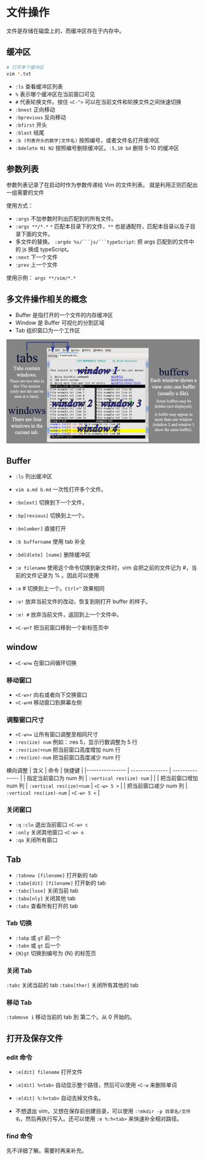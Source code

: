 # 文件操作

文件是存储在磁盘上的，而缓冲区存在于内存中。

## 缓冲区

```bash
# 打开多个缓冲区
vim *.txt
```

- `:ls` 查看缓冲区列表
- `%` 表示哪个缓冲区在当前窗口可见
- `#` 代表轮换文件。按住 `<C-^>` 可以在当前文件和轮换文件之间快速切换
- `:bnext` 正向移动
- `:bprevious` 反向移动
- `:bfirst` 开头
- `:blast` 结尾
- `:b (列表开头的数字|文件名)` 按照编号，或者文件名打开缓冲区
- `:bdelete N1 N2` 按照编号删除缓冲区。`:5,10 bd` 删除 5-10 的缓冲区

## 参数列表

参数列表记录了在启动时作为参数传递给 Vim 的文件列表。
就是利用正则匹配出一组需要的文件

使用方式：

- `:args` 不加参数时列出匹配到的所有文件。
- `:args **/*.*` `*` 匹配本目录下的文件，`**` 也是通配符，匹配本目录以及子目录下面的文件。
- 多文件的替换。 ` :argdo %s/```js/```typeScript `: 把 args 匹配到的文件中 的 js 换成 typeScript。
- `:next` 下一个文件
- `:prev` 上一个文件

使用示例：
`args **/vim/*.*`

## 多文件操作相关的概念

- Buffer 是指打开的一个文件的内存缓冲区
- Window 是 Buffer 可视化的分割区域
- Tab 组织窗口为一个工作区

![Tabs-windows-buffers](./Tabs-windows-buffers.png)

## Buffer

- `:ls` 列出缓冲区
- `vim a.md b.md` 一次性打开多个文件。
- `:bn[ext]` 切换到下一个文件，
- `:bp[revious]` 切换到上一个。
- `:bn[umber]` 直接打开
- `:b buffername` 使用 tab 补全
- `:bd[dlete] [name]` 删除缓冲区
- `:e filename` 使用这个命令切换到新文件时，vim 会把之前的文件记为 #，当前的文件记录为 % 。因此可以使用
- `:e` # 切换到上一个。`Ctrl+^` 效果相同
- `:e!` 放弃当前文件的改动，恢复到刚打开 buffer 的样子。
- `:e! #` 放弃当前文件，返回到上一个文件中。

- `<C-w>T` 把当前窗口移到一个新标签页中

## window

- `<C-w>w` 在窗口间循环切换

### 移动窗口

- `<C-w>r` 向右或者向下交换窗口
- `<C-w>H` 移动窗口到屏幕左侧

### 调整窗口尺寸

- `<C-w>=` 让所有窗口调整至相同尺寸
- `:res(ize) num` 例如：:res 5，显示行数调整为 5 行
- `:res(ize)+num` 把当前窗口高度增加 num 行
- `:res(ize)-num` 把当前窗口高度减少 num 行

横向调整
| 含义 | 命令 | 快捷键 |
|---------------- | --------------- | --------------- |
| 指定当前窗口为 num 列 | `:vertical res(ize) num` | |
| 把当前窗口增加 num 列 | `:vertical res(ize)+num` | `<C-w> 5 >` |
| 把当前窗口减少 num 列 | `:vertical res(ize)-num` | `<C-w> 5 <` |

### 关闭窗口

- `:q` `:clo` 退出当前窗口 `<C-w> c`
- `:only` 关闭其他窗口 `<C-w> o`
- `:qa` 关闭所有窗口

## Tab

- `:tabnew [filename]` 打开新的 tab
- `:tabe[dit] [filename]` 打开新的 tab
- `:tabc[lose]` 关闭当前 tab
- `:tabo[nly]` 关闭其他 tab
- `:tabs` 查看所有打开的 tab

### Tab 切换

- `:tabp` 或 `gT` 前一个
- `:tabn` 或 `gt` 后一个
- `{N}gt` 切换到编号为 {N} 的标签页

### 关闭 Tab

`:tabc` 关闭当前的 tab
`:tabo[ther]` 关闭所有其他的 tab

### 移动 Tab

`:tabmove 1` 移动当前的 tab 到 第二个。从 0 开始的。

## 打开及保存文件

### edit 命令

- `:e[dit] filename` 打开文件
- `:e[dit] %<tab>` 自动显示整个路径，然后可以使用 `<C-w` 来删除单词
- `:e[dit] %:h<tab>` 自动去掉文件名。

- 不想退出 vim，又想在保存前创建目录，可以使用 `:!mkdir -p 目录名/文件名`，然后再执行写入。还可以使用 `:e %:h<tab>` 来快速补全相对路径。

### find 命令

先不详细了解。需要时再来补充。
